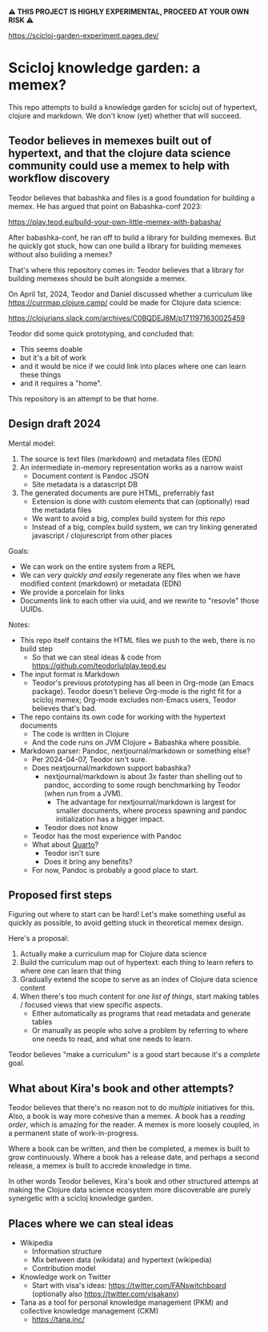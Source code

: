 **⚠️ THIS PROJECT IS HIGHLY EXPERIMENTAL, PROCEED AT YOUR OWN RISK ⚠️**

https://scicloj-garden-experiment.pages.dev/

# Scicloj knowledge garden: a memex?

This repo attempts to build a knowledge garden for scicloj out of hypertext, clojure and markdown.
We don't know (yet) whether that will succeed.

## Teodor believes in memexes built out of hypertext, and that the clojure data science community could use a memex to help with workflow discovery

Teodor believes that babashka and files is a good foundation for building a memex.
He has argued that point on Babashka-conf 2023:

https://play.teod.eu/build-your-own-little-memex-with-babasha/

After babashka-conf, he ran off to build a library for building memexes.
But he quickly got stuck, how can one build a library for building memexes without also building a memex?

That's where this repository comes in:
Teodor believes that a library for building memexes should be built alongside a memex.

On April 1st, 2024, Teodor and Daniel discussed whether a curriculum like https://currmap.clojure.camp/ could be made for Clojure data science:

https://clojurians.slack.com/archives/C0BQDEJ8M/p1711971630025459

Teodor did some quick prototyping, and concluded that:

- This seems doable
- but it's a bit of work
- and it would be nice if we could link into places where one can learn these things
- and it requires a "home".

This repository is an attempt to be that home.

## Design draft 2024

Mental model:

1. The source is text files (markdown) and metadata files (EDN)
2. An intermediate in-memory representation works as a narrow waist
   - Document content is Pandoc JSON
   - Site metadata is a datascript DB
3. The generated documents are pure HTML, preferrably fast
   - Extension is done with custom elements that can (optionally) read the metadata files
   - We want to avoid a big, complex build system for _this repo_
   - Instead of a big, complex build system, we can try linking generated javascript / clojurescript from other places

Goals:

- We can work on the entire system from a REPL
- We can _very quickly and easily_ regenerate any files when we have modified content (markdown) or metadata (EDN)
- We provide a porcelain for links
- Documents link to each other via uuid, and we rewrite to "resovle" those UUIDs.

Notes:

- This repo itself contains the HTML files we push to the web, there is no build step
  - So that we can steal ideas & code from https://github.com/teodorlu/play.teod.eu
- The input format is Markdown
  - Teodor's previous prototyping has all been in Org-mode (an Emacs package).
    Teodor doesn't believe Org-mode is the right fit for a scicloj memex; Org-mode excludes non-Emacs users, Teodor believes that's bad.
- The repo contains its own code for working with the hypertext documents
  - The code is written in Clojure
  - And the code runs on JVM Clojure + Babashka where possible.
- Markdown parser: Pandoc, nextjournal/markdown or something else?
  - Per 2024-04-07, Teodor isn't sure.
  - Does nextjournal/markdown support babashka?
    - nextjournal/markdown is about 3x faster than shelling out to pandoc, according to some rough benchmarking by Teodor (when run from a JVM).
      - The advantage for nextjournal/markdown is largest for smaller documents, where process spawning and pandoc initialization has a bigger impact.
    - Teodor does not know
  - Teodor has the most experience with Pandoc
  - What about [Quarto]?
    - Teodor isn't sure
    - Does it bring any benefits?
  - For now, Pandoc is probably a good place to start.

[nextjournal/markdown]: https://github.com/nextjournal/markdown/
[Quarto]: https://quarto.org/
[Pandoc]: https://pandoc.org/
[Babashka]: https://babashka.org/

## Proposed first steps

Figuring out where to start can be hard!
Let's make something useful as quickly as possible, to avoid getting stuck in theoretical memex design.

Here's a proposal:

1. Actually make a curriculum map for Clojure data science
2. Build the curriculum map out of hypertext: each thing to learn refers to where one can learn that thing
3. Gradually extend the scope to serve as an index of Clojure data science content
4. When there's too much content for _one list of things_, start making tables / focused views that view specific aspects.
   - Either automatically as programs that read metadata and generate tables
   - Or manually as people who solve a problem by referring to where one needs to read, and what one needs to learn.

Teodor believes "make a curriculum" is a good start because it's a _complete_ goal.

## What about Kira's book and other attempts?

Teodor believes that there's no reason not to do _multiple_ initiatives for this.
Also, a book is way more cohesive than a memex.
A book has a _reading order_, which is amazing for the reader.
A memex is more loosely coupled, in a permanent state of work-in-progress.

Where a book can be written, and then be completed, a memex is built to grow continuously.
Where a book has a release date, and perhaps a second release, a memex is built to accrede knowledge in time.

In other words Teodor believes, Kira's book and other structured attemps at making the Clojure data science ecosystem more discoverable are purely synergetic with a scicloj knowledge garden.

## Places where we can steal ideas

- Wikipedia
  - Information structure
  - Mix between data (wikidata) and hypertext (wikipedia)
  - Contribution model
- Knowledge work on Twitter
  - Start with visa's ideas: https://twitter.com/FANswitchboard (optionally also https://twitter.com/visakanv)
- Tana as a tool for personal knowledge management (PKM) and collective knowledge management (CKM)
  - https://tana.inc/
